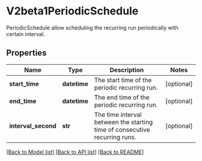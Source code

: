 # V2beta1PeriodicSchedule

PeriodicSchedule allow scheduling the recurring run periodically with certain interval.
## Properties
Name | Type | Description | Notes
------------ | ------------- | ------------- | -------------
**start_time** | **datetime** | The start time of the periodic recurring run. | [optional] 
**end_time** | **datetime** | The end time of the periodic recurring run. | [optional] 
**interval_second** | **str** | The time interval between the starting time of consecutive recurring runs. | [optional] 

[[Back to Model list]](../README.md#documentation-for-models) [[Back to API list]](../README.md#documentation-for-api-endpoints) [[Back to README]](../README.md)


